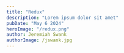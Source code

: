 ```yaml
---
title: "Redux"
description: "Lorem ipsum dolor sit amet"
pubDate: "May 6 2024"
heroImage: "/redux.png"
author: Jeremiah Swank
authorImage: /jswank.jpg
---
```

